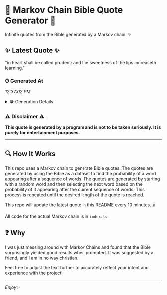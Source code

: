 # 📖 Markov Chain Bible Quote Generator 📖

Infinite quotes from the Bible generated by a Markov chain. ✨

## ✨ Latest Quote ✨
"in heart shall be called prudent: and the sweetness of the lips increaseth learning."

### ⏰ Generated At
*12:37:02 PM*

<details>
    <summary>🛠️ Generation Details</summary>
    <p>
        <strong>🌱 Seed:</strong> in<br>
        <strong>🔄 Iterations:</strong> 13<br>
        <strong>📜 Context History:</strong><br>[ in ]: heart<br>[ in, heart ]: shall<br>[ in, heart, shall ]: be<br>[ in, heart, shall, be ]: called<br>[ in, heart, shall, be, called ]: prudent:<br>[ in, heart, shall, be, called, prudent: ]: and<br>[ heart, shall, be, called, prudent:, and ]: the<br>[ shall, be, called, prudent:, and, the ]: sweetness<br>[ be, called, prudent:, and, the, sweetness ]: of<br>[ called, prudent:, and, the, sweetness, of ]: the<br>[ prudent:, and, the, sweetness, of, the ]: lips<br>[ and, the, sweetness, of, the, lips ]: increaseth<br>[ the, sweetness, of, the, lips, increaseth ]: learning.<br>
    </p>
</details>

### ⚠️ Disclaimer ⚠️
**This quote is generated by a program and is not to be taken seriously. It is purely for entertainment purposes.**

---

## 🔍 How It Works

This repo uses a Markov chain to generate Bible quotes. The quotes are generated by using the Bible as a dataset to find the probability of a word appearing after a sequence of words. The quotes are generated by starting with a random word and then selecting the next word based on the probability of it appearing after the current sequence of words. This process is repeated until the desired length of the quote is reached.

This repo will update the latest quote in this README every 10 minutes. ⏳

All code for the actual Markov chain is in `index.ts`.

## ❓ Why

I was just messing around with Markov Chains and found that the Bible surprisingly yielded good results when prompted. 
It was suggested by a friend, and I am in no way christian.

Feel free to adjust the text further to accurately reflect your intent and experience with the project!

---

*Enjoy*✨
